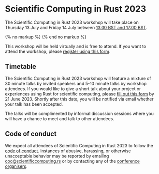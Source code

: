 # Scientific Computing in Rust 2023

The Scientific Computing in Rust 2023 workshop will take place on Thursday 13 July and Friday 14
July between <a href='javascript:toggle_times()'>13:00 BST and 17:00 BST</a>.

<div id='other-timezones' style='display:none; border:2px solid #FF8800;padding:10px'>
<small><a href='javascript:toggle_times()'>Hide timezone info</a></small>

13:00 to 17:00 BST (British Summer Time / UTC+1) is:

- 12:00 to 16:00 GMT [UTC&plusmn;0]
- 05:00 to 09:00 Pacific time [UTC-7]
- 06:00 to 10:00 Mountain time [UTC-6]
- 07:00 to 11:00 Central time [UTC-5]
- 08:00 to 12:00 Eastern time [UTC-4]
- 13:00 to 17:00 Western European time [UTC+1]
- 14:00 to 18:00 Central European time [UTC+2]
- 15:00 to 19:00 Eastern European time [UTC+3]
- <time 13:00> to <time 17:00> <timeselector>


</div>
{% no markup %}
<script type='text/javascript'>
function toggle_times() {
    if (document.getElementById("other-timezones").style.display == 'none') {
        document.getElementById("other-timezones").style.display = 'block'
    } else {
        document.getElementById("other-timezones").style.display = 'none'
    }
}
</script>
{% end no markup %}

This workshop will be held virtually and is free to attend. If you want to attend the workshop,
please [register using this form](https://forms.gle/anecaSbnmKmi3Ay47).

## Timetable
The Scientific Computing in Rust 2023 workshop will feature a mixture of 30 minute talks by invited
speakers and 5-10 minute talks by workshop attendees. If you would like to give a short talk about
your project or experiences using Rust for scientific computing, please [fill out this form](https://forms.gle/d8RkNn9AagypxBsDA)
by 21 June 2023. Shortly after this date, you will be notified via email whether your talk has been accepted.

The talks will be complimented by informal discussion sessions where you will have a chance to meet
and talk to other attendees.

## Code of conduct
We expect all attendees of Scientific Computing in Rust 2023 to follow the [code of conduct](/code-of-conduct.md).
Instances of abusive, harassing, or otherwise unacceptable behavior may be reported by emailing coc@scientificcomputing.rs or by contacting any of the [conference organisers](/team.md).
